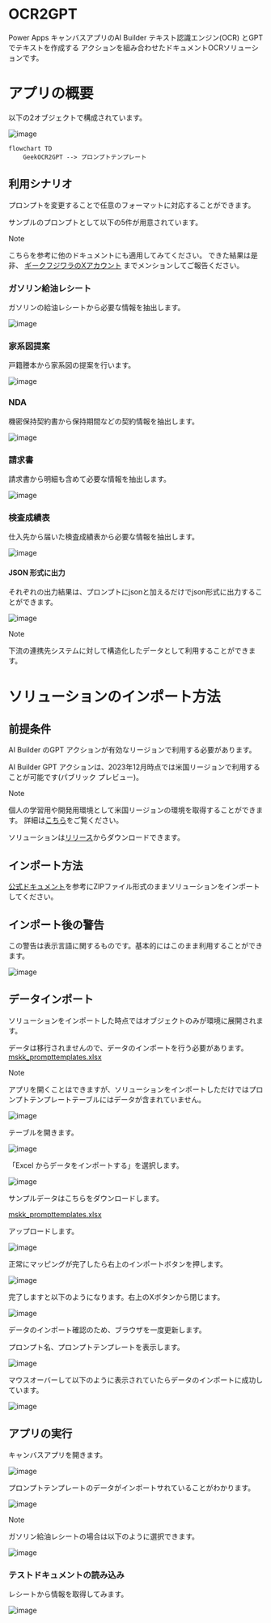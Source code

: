 # OCR2GPT

Power Apps キャンバスアプリのAI Builder テキスト認識エンジン(OCR) とGPT でテキストを作成する アクションを組み合わせたドキュメントOCRソリューションです。

# アプリの概要


以下の2オブジェクトで構成されています。

![image](https://github.com/geekfujiwara/OCR2GPT/assets/96101315/dd571dfd-f4da-41c1-80e8-fb2a659404bc)


```mermaid
flowchart TD
    GeekOCR2GPT --> プロンプトテンプレート
```

## 利用シナリオ

プロンプトを変更することで任意のフォーマットに対応することができます。

サンプルのプロンプトとして以下の5件が用意されています。

> [!NOTE]
> こちらを参考に他のドキュメントにも適用してみてください。
> できた結果は是非、 [ギークフジワラのXアカウント](https://x.com/Geekfujiwara) までメンションしてご報告ください。

### ガソリン給油レシート

ガソリンの給油レシートから必要な情報を抽出します。

![image](https://github.com/geekfujiwara/OCR2GPT/assets/96101315/a3e9d93f-9bd3-4146-a572-ab4fdd878a41)


### 家系図提案

戸籍謄本から家系図の提案を行います。

![image](https://github.com/geekfujiwara/OCR2GPT/assets/96101315/cf4fea70-7e8b-4907-a841-8a17b35c0562)


### NDA

機密保持契約書から保持期間などの契約情報を抽出します。

![image](https://github.com/geekfujiwara/OCR2GPT/assets/96101315/91cbc4cf-292c-4037-9779-d403c9e58aba)


### 請求書

請求書から明細も含めて必要な情報を抽出します。

![image](https://github.com/geekfujiwara/OCR2GPT/assets/96101315/89d78993-e36c-41e9-b432-b86a74af71e5)




### 検査成績表

仕入先から届いた検査成績表から必要な情報を抽出します。

![image](https://github.com/geekfujiwara/OCR2GPT/assets/96101315/d8372904-5352-42f0-99d9-9b8cbef41314)


#### JSON 形式に出力

それぞれの出力結果は、プロンプトにjsonと加えるだけでjson形式に出力することができます。

![image](https://github.com/geekfujiwara/OCR2GPT/assets/96101315/27dfeb9b-4562-4dd3-ae43-fd2360288214)

> [!NOTE]
> 下流の連携先システムに対して構造化したデータとして利用することができます。


# ソリューションのインポート方法

## 前提条件

AI Builder のGPT アクションが有効なリージョンで利用する必要があります。

AI Builder GPT アクションは、2023年12月時点では米国リージョンで利用することが可能です(パブリック プレビュー)。

> [!NOTE]
> 個人の学習用や開発用環境として米国リージョンの環境を取得することができます。
> 詳細は[こちら](https://learn.microsoft.com/ja-jp/power-apps/maker/maker-create-environment)をご覧ください。

ソリューションは[リリース](https://github.com/geekfujiwara/OCR2GPT/releases)からダウンロードできます。


## インポート方法

[公式ドキュメント](https://learn.microsoft.com/ja-jp/power-apps/maker/data-platform/import-update-export-solutions)を参考にZIPファイル形式のままソリューションをインポートしてください。


## インポート後の警告

この警告は表示言語に関するものです。基本的にはこのまま利用することができます。

![image](https://github.com/geekfujiwara/OCR2GPT/assets/96101315/47bd2f63-fff8-461a-a41e-39e1cb555561)




## データインポート

ソリューションをインポートした時点ではオブジェクトのみが環境に展開されます。

データは移行されませんので、データのインポートを行う必要があります。[mskk_prompttemplates.xlsx](https://github.com/geekfujiwara/OCR2GPT/files/13604097/mskk_prompttemplates.xlsx)



> [!NOTE]
> アプリを開くことはできますが、ソリューションをインポートしただけではプロンプトテンプレートテーブルにはデータが含まれていません。
> 
> ![image](https://github.com/geekfujiwara/OCR2GPT/assets/96101315/3a244b44-6261-4183-9130-a73700f8b597)
> 


テーブルを開きます。

![image](https://github.com/geekfujiwara/OCR2GPT/assets/96101315/ea7eca85-fba3-4e63-a16b-e46ea34a7015)



「Excel からデータをインポートする」を選択します。

![image](https://github.com/geekfujiwara/OCR2GPT/assets/96101315/1785ce2f-bcc8-4e7e-a59c-5a4da1866071)



サンプルデータはこちらをダウンロードします。

[mskk_prompttemplates.xlsx](https://github.com/geekfujiwara/OCR2GPT/files/13604102/mskk_prompttemplates.xlsx)

アップロードします。

![image](https://github.com/geekfujiwara/OCR2GPT/assets/96101315/b5325198-77bb-416d-9375-758edc812a7a)


正常にマッピングが完了したら右上のインポートボタンを押します。

![image](https://github.com/geekfujiwara/OCR2GPT/assets/96101315/e40627d4-b6dd-4540-bf77-1e474a1ef078)

完了しますと以下のようになります。右上のXボタンから閉じます。

![image](https://github.com/geekfujiwara/OCR2GPT/assets/96101315/b1bb7fb4-6ff2-44b9-aa66-dfc2b6288a48)


データのインポート確認のため、ブラウザを一度更新します。

プロンプト名、プロンプトテンプレートを表示します。

![image](https://github.com/geekfujiwara/OCR2GPT/assets/96101315/d2947f40-876c-4bef-8e64-452152ac39f7)

マウスオーバーして以下のように表示されていたらデータのインポートに成功しています。

![image](https://github.com/geekfujiwara/OCR2GPT/assets/96101315/c364eb40-08c9-4ef2-acd0-7186eb0d3d9b)

## アプリの実行

キャンバスアプリを開きます。

![image](https://github.com/geekfujiwara/OCR2GPT/assets/96101315/5cf02878-f962-463d-907d-314b49f8605f)


プロンプトテンプレートのデータがインポートサれていることがわかります。

![image](https://github.com/geekfujiwara/OCR2GPT/assets/96101315/69fcfe7e-81cb-4621-a870-882f51bad73e)


> [!NOTE]
> ガソリン給油レシートの場合は以下のように選択できます。
> 
> ![image](https://github.com/geekfujiwara/OCR2GPT/assets/96101315/b5bdd35e-8618-412c-8474-4b3cbc4c93c3)

### テストドキュメントの読み込み

レシートから情報を取得してみます。

![image](https://github.com/geekfujiwara/OCR2GPT/assets/96101315/2ffe354e-4a6c-4a0e-9c6f-fc2378b5c100)

